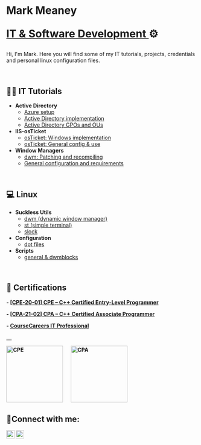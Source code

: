 <h1>Mark Meaney <p><a href="https://profile.coursecareers.com/it/mark.meaney"> IT & Software Development </a>⚙️</h1>
<p>Hi, I'm Mark. Here you will find some of my IT tutorials, projects, credentials and personal linux configuration files.</p>
<p> &emsp; </p>



<h2>👨‍💻 IT Tutorials</h2>

- <b>Active Directory</b>
  - [Azure setup](https://github.com/saus23/AD-Lab/tree/main)
  - [Active Directory implementation](https://github.com/saus23/AD-Lab/blob/main/implementation/)
  - [Active Directory GPOs and OUs](https://github.com/saus23/AD-Lab/blob/main/GPO/)
- <b>IIS-osTicket</b>
  - [osTicket: Windows implementation](https://github.com/saus23/osTicket/tree/main)
  - [osTicket: General config & use](https://github.com/saus23/osTicket/tree/main/config)
- <b>Window Managers</b>
  - [dwm: Patching and recompiling](https://github.com/saus23/dwm/tree/main/tutorial)
  - [General configuration and requirements](https://github.com/saus23/dwm/tree/main/tutorial/usage-and-requirements)

<p> &emsp; </p>

 
<h2>💻 Linux</h2>

- <b>Suckless Utils</b>
  - [dwm (dynamic window manager)](https://github.com/saus23/dwm)
  - [st (simple terminal)](https://github.com/saus23/st)
  - [slock](https://github.com/saus23/slock)
- <b>Configuration</b>
  - [dot files](https://github.com/saus23/dots)
- <b>Scripts</b>
  - [general & dwmblocks](https://github.com/saus23/scripts)

<p> &emsp; </p>

<h2>📜 Certifications</h2>
<b><p>- <a href="https://verify.openedg.org/?id=1Pm7.81zY.r4jm"> [CPE-20-01] CPE – C++ Certified Entry-Level Programmer</a><b>

<b><p>- <a href="https://verify.openedg.org/?id=AA9J.rGRN.LGBN"> [CPA-21-02] CPA – C++ Certified Associate Programmer</a><b>

<b><p>- <a href="https://profile.coursecareers.com/it/mark.meaney"> CourseCareers IT Professional

<p> &emsp; </p>


[<img src="https://images.credly.com/images/51720c50-39e4-41f5-abe5-c4ae12b8e26c/image.png" alt="CPE" width="150"/>](https://www.credly.com/badges/4f03b57f-1416-4037-be49-5e7a8e3fee06/public_url) &emsp; [<img src="https://images.credly.com/images/01cbdda3-ce36-439a-867d-310b13f99bc7/image.png" alt="CPA" width="150"/>](https://www.credly.com/badges/e27f0684-ff3b-4319-9ff2-ca122c88a69c/public_url)



<h2>🤳Connect with me:</h2>


[<img align="left" alt="Mark | LinkedIn" width="22px" src="https://cdn.jsdelivr.net/npm/simple-icons@v3/icons/linkedin.svg" />][linkedin]
[<img align="left" alt="Mark | YouTube" width="22px" src="https://cdn.jsdelivr.net/npm/simple-icons@v3/icons/youtube.svg" />][youtube]


[linkedin]: https://www.linkedin.com/in/mark-meaney-176280354/
[youtube]: https://www.youtube.com/@yungmang

